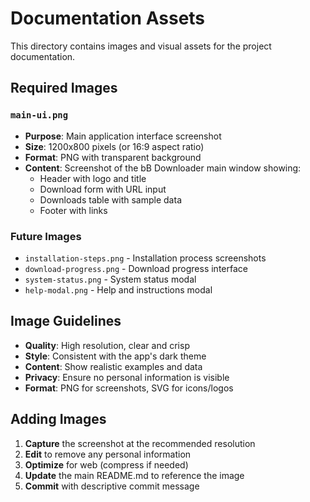 # Documentation Assets

This directory contains images and visual assets for the project documentation.

## Required Images

### `main-ui.png`
- **Purpose**: Main application interface screenshot
- **Size**: 1200x800 pixels (or 16:9 aspect ratio)
- **Format**: PNG with transparent background
- **Content**: Screenshot of the bB Downloader main window showing:
  - Header with logo and title
  - Download form with URL input
  - Downloads table with sample data
  - Footer with links

### Future Images
- `installation-steps.png` - Installation process screenshots
- `download-progress.png` - Download progress interface
- `system-status.png` - System status modal
- `help-modal.png` - Help and instructions modal

## Image Guidelines

- **Quality**: High resolution, clear and crisp
- **Style**: Consistent with the app's dark theme
- **Content**: Show realistic examples and data
- **Privacy**: Ensure no personal information is visible
- **Format**: PNG for screenshots, SVG for icons/logos

## Adding Images

1. **Capture** the screenshot at the recommended resolution
2. **Edit** to remove any personal information
3. **Optimize** for web (compress if needed)
4. **Update** the main README.md to reference the image
5. **Commit** with descriptive commit message 